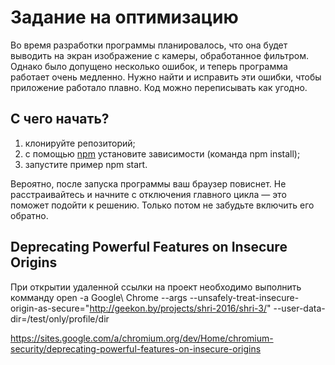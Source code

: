 Задание на оптимизацию
======================

Во время разработки программы планировалось, что она будет выводить на экран изображение с камеры, обработанное фильтром. 
Однако было допущено несколько ошибок, и теперь программа работает очень медленно. Нужно найти и исправить эти ошибки, 
чтобы приложение работало плавно. Код можно переписывать как угодно.


С чего начать?
--------------

1. клонируйте репозиторий;
2. с помощью [npm](https://npmjs.org) установите зависимости (команда npm install);
3. запустите пример npm start.


Вероятно, после запуска программы ваш браузер повиснет. Не расстраивайтесь и начните с отключения главного 
цикла — это поможет подойти к решению. Только потом не забудьте включить его обратно.


Deprecating Powerful Features on Insecure Origins
--------------

При открытии удаленной ссылки на проект необходимо выполнить комманду open -a Google\ Chrome --args --unsafely-treat-insecure-origin-as-secure="http://geekon.by/projects/shri-2016/shri-3/" --user-data-dir=/test/only/profile/dir

https://sites.google.com/a/chromium.org/dev/Home/chromium-security/deprecating-powerful-features-on-insecure-origins
